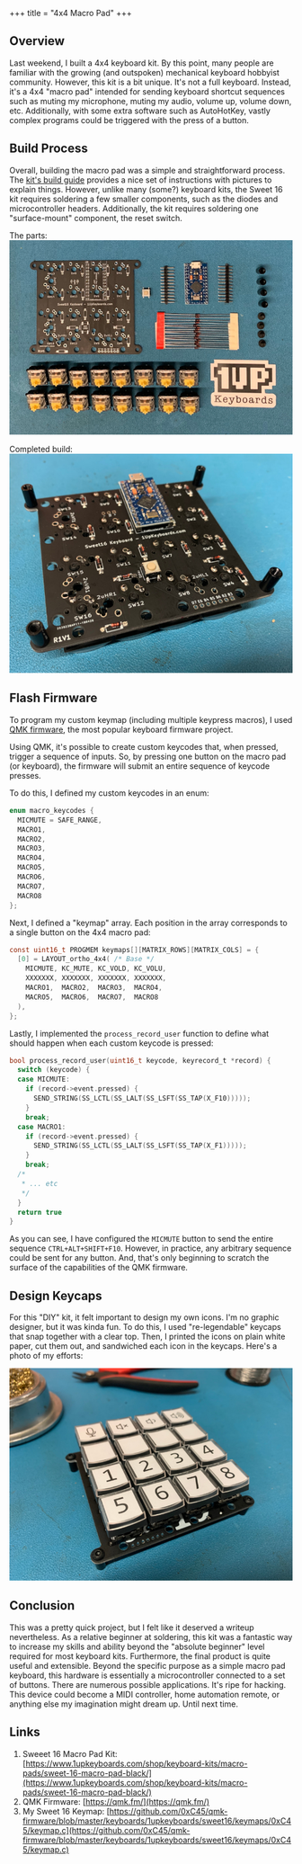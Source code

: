 +++
title = "4x4 Macro Pad"
+++

## Overview
Last weekend, I built a 4x4 keyboard kit. By this point, many people are familiar with the growing (and outspoken) mechanical keyboard hobbyist community. However, this kit is a bit unique. It's not a full keyboard. Instead, it's a 4x4 "macro pad" intended for sending keyboard shortcut sequences such as muting my microphone, muting my audio, volume up, volume down, etc. Additionally, with some extra software such as AutoHotKey, vastly complex programs could be triggered with the press of a button.


## Build Process
Overall, building the macro pad was a simple and straightforward process. The [kit's build guide](https://www.1upkeyboards.com/instructions-downloads/sweet-16-instructions/) provides a nice set of instructions with pictures to explain things. However, unlike many (some?) keyboard kits, the Sweet 16 kit requires soldering a few smaller components, such as the diodes and microcontroller headers. Additionally, the kit requires soldering one "surface-mount" component, the reset switch.

The parts:
![Sweet16 Parts](sweet16-parts.jpg)

Completed build:
![Sweet16 Solder Joints](sweet16-solder-joints.jpg)


## Flash Firmware
To program my custom keymap (including multiple keypress macros), I used [QMK firmware](https://qmk.fm/), the most popular keyboard firmware project.

Using QMK, it's possible to create custom keycodes that, when pressed, trigger a sequence of inputs. So, by pressing one button on the macro pad (or keyboard), the firmware will submit an entire sequence of keycode presses.

To do this, I defined my custom keycodes in an enum:
```c
enum macro_keycodes {
  MICMUTE = SAFE_RANGE,
  MACRO1,
  MACRO2,
  MACRO3,
  MACRO4,
  MACRO5,
  MACRO6,
  MACRO7,
  MACRO8
};
```

Next, I defined a "keymap" array. Each position in the array corresponds to a single button on the 4x4 macro pad:
```c
const uint16_t PROGMEM keymaps[][MATRIX_ROWS][MATRIX_COLS] = {
  [0] = LAYOUT_ortho_4x4( /* Base */
    MICMUTE, KC_MUTE, KC_VOLD, KC_VOLU,
    XXXXXXX, XXXXXXX, XXXXXXX, XXXXXXX,
    MACRO1,  MACRO2,  MACRO3,  MACRO4,
    MACRO5,  MACRO6,  MACRO7,  MACRO8
  ),
};
```

Lastly, I implemented the `process_record_user` function to define what should happen when each custom keycode is pressed:
```c
bool process_record_user(uint16_t keycode, keyrecord_t *record) {
  switch (keycode) {
  case MICMUTE:
    if (record->event.pressed) {
      SEND_STRING(SS_LCTL(SS_LALT(SS_LSFT(SS_TAP(X_F10)))));
    }
    break;
  case MACRO1:
    if (record->event.pressed) {
      SEND_STRING(SS_LCTL(SS_LALT(SS_LSFT(SS_TAP(X_F1)))));
    }
    break;
  /*
   * ... etc
   */
  }
  return true
}
```

As you can see, I have configured the `MICMUTE` button to send the entire sequence `CTRL+ALT+SHIFT+F10`. However, in practice, any arbitrary sequence could be sent for any button. And, that's only beginning to scratch the surface of the capabilities of the QMK firmware.


## Design Keycaps
For this "DIY" kit, it felt important to design my own icons. I'm no graphic designer, but it was kinda fun. To do this, I used "re-legendable" keycaps that snap together with a clear top. Then, I printed the icons on plain white paper, cut them out, and sandwiched each icon in the keycaps. Here's a photo of my efforts:

![Sweet16 Completed](sweet16-completed.jpg)


## Conclusion
This was a pretty quick project, but I felt like it deserved a writeup nevertheless. As a relative beginner at soldering, this kit was a fantastic way to increase my skills and ability beyond the "absolute beginner" level required for most keyboard kits. Furthermore, the final product is quite useful and extensible. Beyond the specific purpose as a simple macro pad keyboard, this hardware is essentially a microcontroller connected to a set of buttons. There are numerous possible applications. It's ripe for hacking. This device could become a MIDI controller, home automation remote, or anything else my imagination might dream up. Until next time.


## Links
1. Sweeet 16 Macro Pad Kit: [https://www.1upkeyboards.com/shop/keyboard-kits/macro-pads/sweet-16-macro-pad-black/](https://www.1upkeyboards.com/shop/keyboard-kits/macro-pads/sweet-16-macro-pad-black/)
1. QMK Firmware: [https://qmk.fm/](https://qmk.fm/)
1. My Sweet 16 Keymap: [https://github.com/0xC45/qmk-firmware/blob/master/keyboards/1upkeyboards/sweet16/keymaps/0xC45/keymap.c](https://github.com/0xC45/qmk-firmware/blob/master/keyboards/1upkeyboards/sweet16/keymaps/0xC45/keymap.c)

